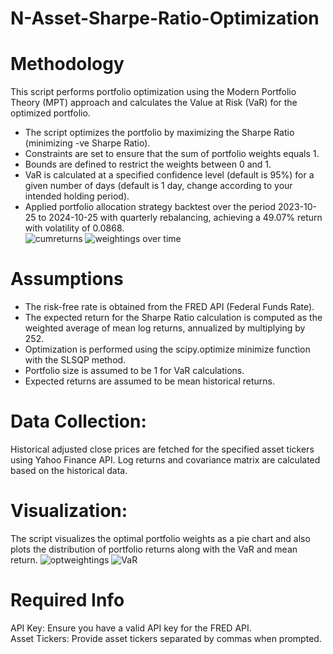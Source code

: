 # N-Asset-Sharpe-Ratio-Optimization
# Methodology
This script performs portfolio optimization using the Modern Portfolio Theory (MPT) approach and calculates the Value at Risk (VaR) for the optimized portfolio. <br />
- The script optimizes the portfolio by maximizing the Sharpe Ratio (minimizing -ve Sharpe Ratio).<br />
- Constraints are set to ensure that the sum of portfolio weights equals 1.<br />
- Bounds are defined to restrict the weights between 0 and 1.<br />
- VaR is calculated at a specified confidence level (default is 95%) for a given number of days (default is 1 day, change according to your intended holding period).<br />
- Applied portfolio allocation strategy backtest over the period 2023-10-25 to 2024-10-25 with quarterly rebalancing, achieving a 49.07% return with volatility of  0.0868. <br />
![cumreturns](https://github.com/user-attachments/assets/0ba3c90f-06b1-4dd8-93a0-d2ad89c1ab23)
![weightings over time](https://github.com/user-attachments/assets/b77a38b1-5a3a-4da5-a6aa-e266165070dc)

# Assumptions
- The risk-free rate is obtained from the FRED API (Federal Funds Rate).
- The expected return for the Sharpe Ratio calculation is computed as the weighted average of mean log returns, annualized by multiplying by 252.<br />
- Optimization is performed using the scipy.optimize minimize function with the SLSQP method.<br />
- Portfolio size is assumed to be 1 for VaR calculations.<br />
- Expected returns are assumed to be mean historical returns.<br />
# Data Collection:
Historical adjusted close prices are fetched for the specified asset tickers using Yahoo Finance API. Log returns and covariance matrix are calculated based on the historical data.<br />
# Visualization:
The script visualizes the optimal portfolio weights as a pie chart and also plots the distribution of portfolio returns along with the VaR and mean return.
![optweightings](https://github.com/user-attachments/assets/c8a744cd-63a7-4ec5-bb3c-d054afdf998f)
![VaR](https://github.com/user-attachments/assets/7b399b89-bbc5-4c8f-8f60-2f3a87c58b0d)

# Required Info
API Key: Ensure you have a valid API key for the FRED API.<br />
Asset Tickers: Provide asset tickers separated by commas when prompted.<br />
